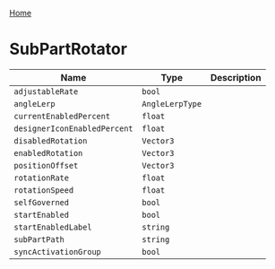 [Home](https://wnp78.github.io/Sr2Xml/)

# SubPartRotator


|Name|Type|Description|
|--|--|--|
|`adjustableRate`|`bool`||
|`angleLerp`|`AngleLerpType`||
|`currentEnabledPercent`|`float`||
|`designerIconEnabledPercent`|`float`||
|`disabledRotation`|`Vector3`||
|`enabledRotation`|`Vector3`||
|`positionOffset`|`Vector3`||
|`rotationRate`|`float`||
|`rotationSpeed`|`float`||
|`selfGoverned`|`bool`||
|`startEnabled`|`bool`||
|`startEnabledLabel`|`string`||
|`subPartPath`|`string`||
|`syncActivationGroup`|`bool`||


